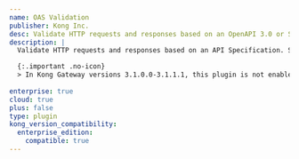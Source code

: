 ```yaml
---
name: OAS Validation
publisher: Kong Inc.
desc: Validate HTTP requests and responses based on an OpenAPI 3.0 or Swagger API Specification
description: |
  Validate HTTP requests and responses based on an API Specification. Supports both Swagger v2 and OpenAPI v3 specifications JSON request and response bodies, with support for schema definitions described using JSON Schema draft v4. For JSON Schema draft 4 type schemas, see the [JSON Schema documentation](https://json-schema.org/) for details on the format and examples.

  {:.important .no-icon}
  > In Kong Gateway versions 3.1.0.0-3.1.1.1, this plugin is not enabled by default. Upgrade to 3.1.1.2, or manually [enable the plugin](#enable-the-plugin).
  
enterprise: true
cloud: true
plus: false
type: plugin
kong_version_compatibility:
  enterprise_edition:
    compatible: true
---
```

